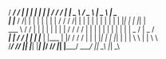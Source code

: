 
 
/  ___/     /   | | |     | |     | |   / /     /   | |  _  \ /  _  \ |  _  \  |  _  \
| |___     / /| | | |     | |     | |  / /     / /| | | | | | | | | | | |_| |  | |_| |  
\___  \   / / | | | |     | |     | | / /     / / | | | | | | | | | | |  _  /  |  _  /  
 ___| |  / /  | | | |___  | |___  | |/ /     / /  | | | |_| | | |_| | | | \ \  | | \ \  
/_____/ /_/   |_| |_____| |_____| |___/     /_/   |_| |_____/ \_____/ |_|  \_\ |_|  \_\ 

